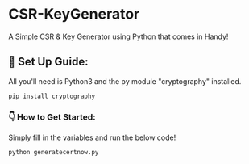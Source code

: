 # CSR-KeyGenerator
A Simple CSR &amp; Key Generator using Python that comes in Handy!

## :memo: Set Up Guide:

All you'll need is Python3 and the py module "cryptography" installed.

```
pip install cryptography
```

### :point_down: How to Get Started:

Simply fill in the variables and run the below code!

```
python generatecertnow.py
```

